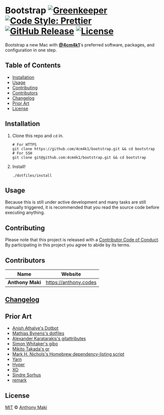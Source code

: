 # Bootstrap [![Greenkeeper](https://img.shields.io/badge/greenkeeper-enabled-brightgreen.svg?style=flat-square)](https://greenkeeper.io/) [![Code Style: Prettier](https://img.shields.io/badge/code_style-prettier-ff69b4.svg?style=flat-square)](https://github.com/prettier/prettier) [![GitHub Release](https://img.shields.io/github/release/4cm4k1/bootstrap.svg?style=flat-square)](https://github.com/4cm4k1/bootstrap/releases) [![License](https://img.shields.io/github/license/4cm4k1/bootstrap.svg?style=flat-square)](license)

Bootstrap a new Mac with [**@4cm4k1**](https://github.com/4cm4k1)'s preferred software, packages, and configuration in one step.

## Table of Contents

* [Installation](#installation)
* [Usage](#usage)
* [Contributing](#contributing)
* [Contributors](#contributors)
* [Changelog](#changelog)
* [Prior Art](#prior-art)
* [License](#license)

## Installation

1. Clone this repo and `cd` in.

   ```shell
   # For HTTPS
   git clone https://github.com/4cm4k1/bootstrap.git && cd bootstrap
   # For SSH
   git clone git@github.com:4cm4k1/bootstrap.git && cd bootstrap
   ```

2. Install!

   ```shell
   ./dotfiles/install
   ```

## Usage

Because this is still under active development and many tasks are still manually triggered, it is recommended that you read the source code before executing anything.

## Contributing

Please note that this project is released with a [Contributor Code of Conduct](code-of-conduct.md). By participating in this project you agree to abide by its terms.

## Contributors

| Name             | Website                 |
| ---------------- | ----------------------- |
| **Anthony Maki** | <https://anthony.codes> |

## [Changelog](changelog.md)

## Prior Art

* [Anish Athalye's Dotbot](https://github.com/anishathalye/dotbot)
* [Mathias Bynens's dotfiles](https://github.com/mathiasbynens/dotfiles)
* [Alexander Karatarakis's gitattributes](https://github.com/alexkaratarakis/gitattributes)
* [Simon Whitaker's gibo](https://github.com/simonwhitaker/gibo)
* [Mikito Takada's gr](https://github.com/mixu/gr)
* [Mark H. Nichols's Homebrew dependency-listing script](https://zanshin.net/2014/02/03/how-to-list-brew-dependencies/)
* [Yarn](https://yarnpkg.com)
* [Hyper](https://hyper.is)
* [XO](https://github.com/sindresorhus/xo)
* [Sindre Sorhus](https://github.com/sindresorhus)
* [remark](https://github.com/wooorm/remark)

## License

[MIT](license) © [Anthony Maki](https://anthony.codes)
